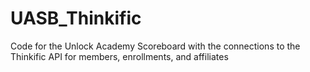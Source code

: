 # UASB_Thinkific
 Code for the Unlock Academy Scoreboard with the connections to the Thinkific API for members, enrollments, and affiliates
